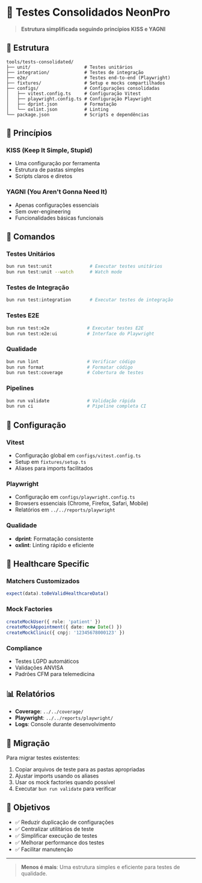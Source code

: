 # 🧪 Testes Consolidados NeonPro

> **Estrutura simplificada seguindo princípios KISS e YAGNI**

## 📁 Estrutura

```
tools/tests-consolidated/
├── unit/                    # Testes unitários
├── integration/             # Testes de integração  
├── e2e/                     # Testes end-to-end (Playwright)
├── fixtures/                # Setup e mocks compartilhados
├── configs/                 # Configurações consolidadas
│   ├── vitest.config.ts     # Configuração Vitest
│   ├── playwright.config.ts # Configuração Playwright
│   ├── dprint.json          # Formatação
│   └── oxlint.json          # Linting
└── package.json             # Scripts e dependências
```

## 🎯 Princípios

### KISS (Keep It Simple, Stupid)

- Uma configuração por ferramenta
- Estrutura de pastas simples
- Scripts claros e diretos

### YAGNI (You Aren't Gonna Need It)

- Apenas configurações essenciais
- Sem over-engineering
- Funcionalidades básicas funcionais

## 🚀 Comandos

### Testes Unitários

```bash
bun run test:unit              # Executar testes unitários
bun run test:unit --watch      # Watch mode
```

### Testes de Integração

```bash
bun run test:integration       # Executar testes de integração
```

### Testes E2E

```bash
bun run test:e2e              # Executar testes E2E
bun run test:e2e:ui           # Interface do Playwright
```

### Qualidade

```bash
bun run lint                  # Verificar código
bun run format                # Formatar código
bun run test:coverage         # Cobertura de testes
```

### Pipelines

```bash
bun run validate              # Validação rápida
bun run ci                    # Pipeline completa CI
```

## 🔧 Configuração

### Vitest

- Configuração global em `configs/vitest.config.ts`
- Setup em `fixtures/setup.ts`
- Aliases para imports facilitados

### Playwright

- Configuração em `configs/playwright.config.ts`
- Browsers essenciais (Chrome, Firefox, Safari, Mobile)
- Relatórios em `../../reports/playwright`

### Qualidade

- **dprint**: Formatação consistente
- **oxlint**: Linting rápido e eficiente

## 🏥 Healthcare Specific

### Matchers Customizados

```typescript
expect(data).toBeValidHealthcareData()
```

### Mock Factories

```typescript
createMockUser({ role: 'patient' })
createMockAppointment({ date: new Date() })
createMockClinic({ cnpj: '12345678000123' })
```

### Compliance

- Testes LGPD automáticos
- Validações ANVISA
- Padrões CFM para telemedicina

## 📊 Relatórios

- **Coverage**: `../../coverage/`
- **Playwright**: `../../reports/playwright/`
- **Logs**: Console durante desenvolvimento

## 🔄 Migração

Para migrar testes existentes:

1. Copiar arquivos de teste para as pastas apropriadas
2. Ajustar imports usando os aliases
3. Usar os mock factories quando possível
4. Executar `bun run validate` para verificar

## 🎯 Objetivos

- ✅ Reduzir duplicação de configurações
- ✅ Centralizar utilitários de teste
- ✅ Simplificar execução de testes
- ✅ Melhorar performance dos testes
- ✅ Facilitar manutenção

---

> **Menos é mais**: Uma estrutura simples e eficiente para testes de qualidade.
